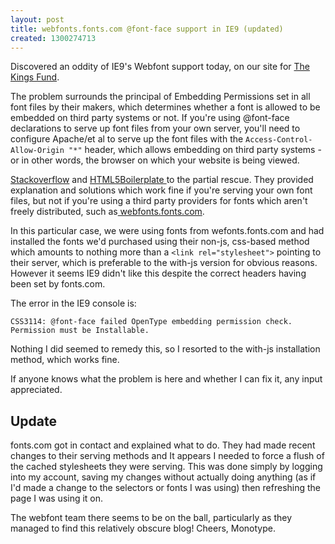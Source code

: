 ```yaml
---
layout: post
title: webfonts.fonts.com @font-face support in IE9 (updated)
created: 1300274713
---
```

<p>Discovered an oddity of IE9's Webfont support today, on our site for <a href="http://kingsfund.org.uk" target="_blank">The Kings Fund</a>.</p><p>The problem surrounds the principal of Embedding Permissions set in all font files by their makers, which determines whether a font is allowed to be embedded on third party systems or not. If you're using @font-face declarations to serve up font files from your own server, you'll need to configure Apache/et al to serve up the font files with the <code>Access-Control-Allow-Origin "*"</code> header, which allows embedding on third party systems - or in other words, the browser on which your website is being viewed.</p><p><a href="http://stackoverflow.com/questions/5065362/ie9-blocks-download-of-cross-origin-web-font" target="_blank">Stackoverflow</a> and <a href="http://html5boilerplate.com/" target="_blank">HTML5Boilerplate </a>to the partial rescue. They provided explanation and solutions which work fine if you're serving your own font files, but not if you're using a third party providers for fonts which aren't freely distributed, such as<a href="http://webfonts.fonts.com" target="_blank"> webfonts.fonts.com</a>.</p><p>In this particular case, we were using fonts from wefonts.fonts.com and had installed the fonts we'd purchased using their non-js, css-based method which amounts to nothing more than a <code>&lt;link rel="stylesheet"&gt;</code> pointing to their server, which is preferable to the with-js version for obvious reasons. However it seems IE9 didn't like this despite the correct headers having been set by fonts.com.</p><p>The error in the IE9 console is:</p><p><code>CSS3114: @font-face failed OpenType embedding permission check. Permission must be Installable. </code></p><p>Nothing I did seemed to remedy this, so I resorted to the with-js installation method, which works fine.</p><p>If anyone knows what the problem is here and whether I can fix it, any input appreciated.</p><h2>Update</h2><p>fonts.com got in contact and explained what to do. They had made recent changes to their serving methods and It appears I needed to force a flush of the cached stylesheets they were serving. This was done simply by logging into my account, saving my changes without actually doing anything (as if I'd made a change to the selectors or fonts I was using) then refreshing the page I was using it on.</p><p>The webfont team there seems to be on the ball, particularly as they managed to find this relatively obscure blog! Cheers, Monotype.</p>
